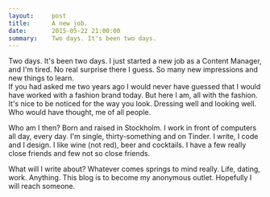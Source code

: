 ```yaml
---
layout:     post
title:      A new job.
date:       2015-05-22 21:00:00
summary:    Two days. It's been two days.
---
```


Two days. It's been two days. I just started a new job as a Content Manager, and I'm tired. No real surprise there I guess. So many new impressions and new things to learn.  
If you had asked me two years ago I would never have guessed that I would have worked with a fashion brand today. But here I am, all with the fashion. It's nice to be noticed for the way you look. Dressing well and looking well. Who would have thought, me of all people.

Who am I then? Born and raised in Stockholm. I work in front of computers all day, every day. I'm single, thirty-something and on Tinder. I write, I code and I design. I like wine (not red), beer and cocktails. I have a few really close friends and few not so close friends.

What will I write about? Whatever comes springs to mind really. Life, dating, work. Anything. This blog is to become my anonymous outlet. Hopefully I will reach someone.